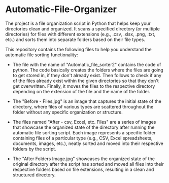 # Automatic-File-Organizer
The project is a file organization script in Python that helps keep your directories clean and organized. It scans a specified directory (or multiple directories) for files with different extensions (e.g., .csv, .xlsx, .png, .txt, etc.) and sorts them into separate folders based on their file types.

This repository contains the following files to help you understand the automatic file sorting functionality:

* The file with the name of "Automatic_file_sorter2" contains the code of python. The code basically creates the folders where the files are going to get stored in, if they don't already exist. Then follows to check if any of the files already exist within the given directories so that they don't get overwritten. Finally, it moves the files to the respective directory depending on the extension of the file and the name of the folder.

* The "Before - Files.jpg" is an image that captures the initial state of the directory, where files of various types are scattered throughout the folder without any specific organization or structure.
  
* The files named "After - csv, Excel, etc. Files" are a series of images that showcase the organized state of the directory after running the automatic file sorting script. Each image represents a specific folder containing files of a particular type (e.g., CSV, Excel spreadsheets, documents, images, etc.), neatly sorted and moved into their respective folders by the script.
  
* The "After Folders Image.jpg" showcases the organized state of the original directory after the script has sorted and moved all files into their respective folders based on file extensions, resulting in a clean and structured directory.
